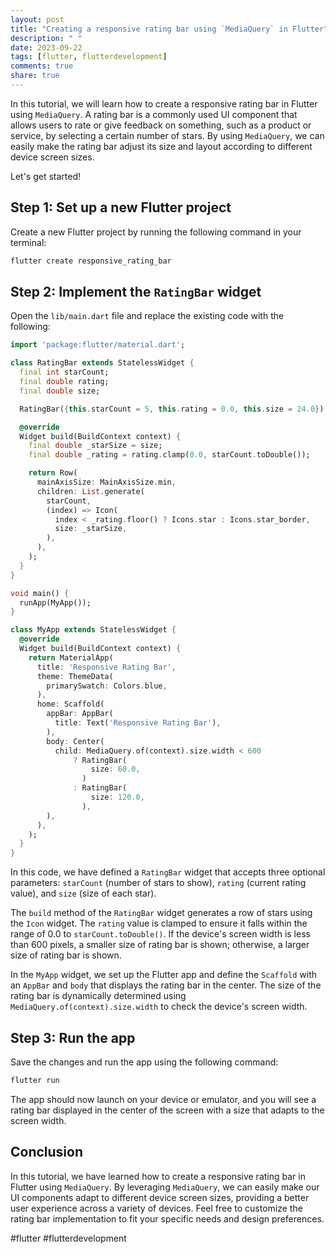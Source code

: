 ```yaml
---
layout: post
title: "Creating a responsive rating bar using `MediaQuery` in Flutter"
description: " "
date: 2023-09-22
tags: [flutter, flutterdevelopment]
comments: true
share: true
---
```


In this tutorial, we will learn how to create a responsive rating bar in Flutter using `MediaQuery`. A rating bar is a commonly used UI component that allows users to rate or give feedback on something, such as a product or service, by selecting a certain number of stars. By using `MediaQuery`, we can easily make the rating bar adjust its size and layout according to different device screen sizes.

Let's get started!

## Step 1: Set up a new Flutter project

Create a new Flutter project by running the following command in your terminal:

```dart
flutter create responsive_rating_bar
```

## Step 2: Implement the `RatingBar` widget

Open the `lib/main.dart` file and replace the existing code with the following:

```dart
import 'package:flutter/material.dart';

class RatingBar extends StatelessWidget {
  final int starCount;
  final double rating;
  final double size;

  RatingBar({this.starCount = 5, this.rating = 0.0, this.size = 24.0});

  @override
  Widget build(BuildContext context) {
    final double _starSize = size;
    final double _rating = rating.clamp(0.0, starCount.toDouble());

    return Row(
      mainAxisSize: MainAxisSize.min,
      children: List.generate(
        starCount,
        (index) => Icon(
          index < _rating.floor() ? Icons.star : Icons.star_border,
          size: _starSize,
        ),
      ),
    );
  }
}

void main() {
  runApp(MyApp());
}

class MyApp extends StatelessWidget {
  @override
  Widget build(BuildContext context) {
    return MaterialApp(
      title: 'Responsive Rating Bar',
      theme: ThemeData(
        primarySwatch: Colors.blue,
      ),
      home: Scaffold(
        appBar: AppBar(
          title: Text('Responsive Rating Bar'),
        ),
        body: Center(
          child: MediaQuery.of(context).size.width < 600
              ? RatingBar(
                  size: 60.0,
                )
              : RatingBar(
                  size: 120.0,
                ),
        ),
      ),
    );
  }
}
```

In this code, we have defined a `RatingBar` widget that accepts three optional parameters: `starCount` (number of stars to show), `rating` (current rating value), and `size` (size of each star).

The `build` method of the `RatingBar` widget generates a row of stars using the `Icon` widget. The `rating` value is clamped to ensure it falls within the range of 0.0 to `starCount.toDouble()`. If the device's screen width is less than 600 pixels, a smaller size of rating bar is shown; otherwise, a larger size of rating bar is shown.

In the `MyApp` widget, we set up the Flutter app and define the `Scaffold` with an `AppBar` and `body` that displays the rating bar in the center. The size of the rating bar is dynamically determined using `MediaQuery.of(context).size.width` to check the device's screen width.

## Step 3: Run the app

Save the changes and run the app using the following command:

```dart
flutter run
```

The app should now launch on your device or emulator, and you will see a rating bar displayed in the center of the screen with a size that adapts to the screen width.

## Conclusion

In this tutorial, we have learned how to create a responsive rating bar in Flutter using `MediaQuery`. By leveraging `MediaQuery`, we can easily make our UI components adapt to different device screen sizes, providing a better user experience across a variety of devices. Feel free to customize the rating bar implementation to fit your specific needs and design preferences.

#flutter #flutterdevelopment